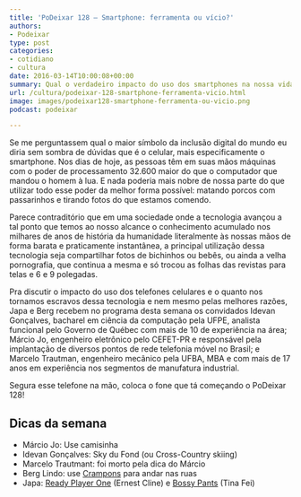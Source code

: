 ```yaml
---
title: 'PoDeixar 128 – Smartphone: ferramenta ou vício?'
authors:
- Podeixar
type: post
categories:
- cotidiano
- cultura
date: 2016-03-14T10:00:08+00:00
summary: Qual o verdadeiro impacto do uso dos smartphones na nossa vida diária? Estamos utilizando essa tecnologia da melhor forma possível ou somos apenas escravos de aplicativos e "sifões de vida" sem qualquer utilidade?
url: /cultura/podeixar-128-smartphone-ferramenta-vicio.html
image: images/podeixar128-smartphone-ferramenta-ou-vicio.png
podcast: podeixar

---
```

Se me perguntassem qual o maior símbolo da inclusão digital do mundo eu diria sem sombra de dúvidas que é o celular, mais especificamente o smartphone. Nos dias de hoje, as pessoas têm em suas mãos máquinas com o poder de processamento 32.600 maior do que o computador que mandou o homem à lua. E nada poderia mais nobre de nossa parte do que utilizar todo esse poder da melhor forma possível: matando porcos com passarinhos e tirando fotos do que estamos comendo.

Parece contraditório que em uma sociedade onde a tecnologia avançou a tal ponto que temos ao nosso alcance o conhecimento acumulado nos milhares de anos de história da humanidade literalmente às nossas mãos de forma barata e praticamente instantânea, a principal utilização dessa tecnologia seja compartilhar fotos de bichinhos ou bebês, ou ainda a velha pornografia, que continua a mesma e só trocou as folhas das revistas para telas e 6 e 9 polegadas.

Pra discutir o impacto do uso dos telefones celulares e o quanto nos tornamos escravos dessa tecnologia e nem mesmo pelas melhores razões, Japa e Berg recebem no programa desta semana os convidados Idevan Gonçalves, bacharel em ciência da computação pela UFPE, analista funcional pelo Governo de Québec com mais de 10 de experiência na área; Márcio Jo, engenheiro eletrônico pelo CEFET-PR e responsável pela implantação de diversos pontos de rede telefonia móvel no Brasil; e Marcelo Trautman, engenheiro mecânico pela UFBA, MBA e com mais de 17 anos em experiência nos segmentos de manufatura industrial.

Segura esse telefone na mão, coloca o fone que tá começando o PoDeixar 128!



## Dicas da semana

  * Márcio Jo: Use camisinha
  * Idevan Gonçalves: Sky du Fond (ou Cross-Country skiing)
  * Marcelo Trautmant: foi morto pela dica do Márcio
  * Berg Lindo: use <a href="https://en.wikipedia.org/wiki/Crampons" target="_blank">Crampons</a> para andar nas ruas
  * Japa: <a href="http://readyplayerone.com/" target="_blank">Ready Player One</a> (Ernest Cline) e <a href="http://www.goodreads.com/book/show/9418327-bossypants" target="_blank">Bossy Pants</a> (Tina Fei)